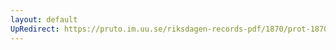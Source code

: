 ```yaml
---
layout: default
UpRedirect: https://pruto.im.uu.se/riksdagen-records-pdf/1870/prot-1870--ak--330.pdf
---
```

